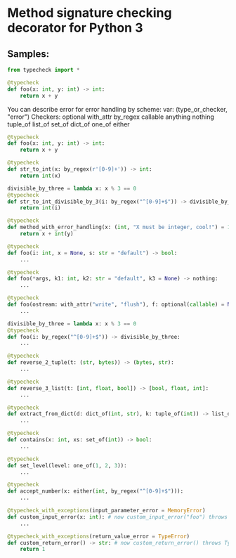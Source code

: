 # Method signature checking decorator for Python 3

## Samples:

```python
from typecheck import *
```

```python
@typecheck
def foo(x: int, y: int) -> int:
    return x + y
```

You can describe error for error handling by scheme: var: (type_or_checker, "error")
Checkers:
    optional
    with_attr
    by_regex 
    callable
    anything
    nothing
    tuple_of
    list_of
    set_of
    dict_of
    one_of 
    either
    
```python
@typecheck
def foo(x: int, y: int) -> int:
    return x + y
```

```python
@typecheck
def str_to_int(x: by_regex(r'[0-9]+')) -> int:
    return int(x)
```

```python
divisible_by_three = lambda x: x % 3 == 0
@typecheck
def str_to_int_divisible_by_3(i: by_regex("^[0-9]+$")) -> divisible_by_three:
    return int(i)
```

```python
@typecheck
def method_with_error_handling(x: (int, "X must be integer, cool!") = 1, y: (str, 'Y must be string') = '') -> int:
    return x + int(y)
```

```python
@typecheck
def foo(i: int, x = None, s: str = "default") -> bool:
    ...
```

```python
@typecheck
def foo(*args, k1: int, k2: str = "default", k3 = None) -> nothing:
    ...
```

```python
@typecheck
def foo(ostream: with_attr("write", "flush"), f: optional(callable) = None):
    ...
```

```python
divisible_by_three = lambda x: x % 3 == 0
@typecheck
def foo(i: by_regex("^[0-9]+$")) -> divisible_by_three:
    ...
```

```python
@typecheck
def reverse_2_tuple(t: (str, bytes)) -> (bytes, str):
    ...
```

```python
@typecheck
def reverse_3_list(t: [int, float, bool]) -> [bool, float, int]:
    ...
```

```python
@typecheck
def extract_from_dict(d: dict_of(int, str), k: tuple_of(int)) -> list_of(str):
    ...
```

```python
@typecheck
def contains(x: int, xs: set_of(int)) -> bool:
    ...
```

```python
@typecheck
def set_level(level: one_of(1, 2, 3)):
    ...
```

```python
@typecheck
def accept_number(x: either(int, by_regex("^[0-9]+$"))):
    ...

```

```python
@typecheck_with_exceptions(input_parameter_error = MemoryError)
def custom_input_error(x: int): # now custom_input_error("foo") throws MemoryError
    ...
```

```python
@typecheck_with_exceptions(return_value_error = TypeError)
def custom_return_error() -> str: # now custom_return_error() throws TypeError
    return 1
```

